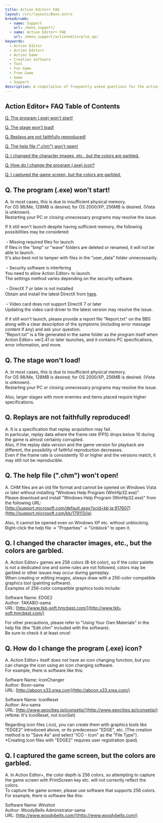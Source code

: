 ```yaml
---
title: Action Editor+ FAQ
layout: /src/layouts/Base.astro
breadcrumb:
  - name: Support
    url: /menu_support/
  - name: Action Editor+ FAQ
    url: /menu_support/actioneditorplus_qa/
keywords:
  - Action Editor
  - Action Editor+
  - Action Game
  - Creation Software
  - Tool
  - Fun Game
  - Free Game
  - Game
  - Support
description: A compilation of frequently asked questions for the action game creation software "Action Editor+".
---
```


## Action Editor+ FAQ Table of Contents

[Q. The program (.exe) won't start!](#Q1)  

[Q. The stage won't load!](#Q2)  

[Q. Replays are not faithfully reproduced!](#Q3)  

[Q. The help file (".chm") won't open!](#Q4)  

[Q. I changed the character images, etc., but the colors are garbled.](#Q5)  

[Q. How do I change the program (.exe) icon?](#Q6)  

[Q. I captured the game screen, but the colors are garbled.](#Q7)  

## Q. The program (.exe) won't start!

A. In most cases, this is due to insufficient physical memory.  
For OS 98/Me, 128MB is desired; for OS 2000/XP, 256MB is desired. (Vista is unknown).  
Restarting your PC or closing unnecessary programs may resolve the issue.  
  
If it still won't launch despite having sufficient memory, the following possibilities may be considered:  
  
・Missing required files for launch  
If files in the "bmp" or "wave" folders are deleted or renamed, it will not be able to launch.  
It's also best not to tamper with files in the "user_data" folder unnecessarily.  
  
・Security software is interfering  
You need to allow Action Editor+ to launch.  
The settings method varies depending on the security software.  
  
・DirectX 7 or later is not installed  
Obtain and install the latest DirectX from [here](http://support.microsoft.com/kb/179113/ja).  
  
・Video card does not support DirectX 7 or later  
Updating the video card driver to the latest version may resolve the issue.  
  
  
If it still won't launch, please provide a report file "Report.txt" on the BBS along with a clear description of the symptoms (including error message content if any) and ask your question.  
"Report.txt" is a file generated in the same folder as the program itself when Action Editor+ ver2.41 or later launches, and it contains PC specifications, error information, and more.  

## Q. The stage won't load!

A. In most cases, this is due to insufficient physical memory.  
For OS 98/Me, 128MB is desired; for OS 2000/XP, 256MB is desired. (Vista is unknown).  
Restarting your PC or closing unnecessary programs may resolve the issue.  
  
Also, larger stages with more enemies and items placed require higher specifications.  

## Q. Replays are not faithfully reproduced!

A. It is a specification that replay acquisition may fail.  
In particular, replay data where the frame rate (FPS) drops below 10 during the game is almost certainly corrupted.  
Also, if the replay data version and the game version for playback are different, the possibility of faithful reproduction decreases.  
Even if the frame rate is consistently 10 or higher and the versions match, it may still not be reproducible.  

## Q. The help file (".chm") won't open!

A. CHM files are an old file format and cannot be opened on Windows Vista or later without installing "Windows Help Program (WinHlp32.exe)".  
Please download and install "Windows Help Program (WinHlp32.exe)" from the following URL:  
[http://support.microsoft.com/default.aspx?scid=kb;ja;917607](http://support.microsoft.com/kb/179113/ja)  
  
Also, it cannot be opened even on Windows XP etc. without unblocking.  
Right-click the help file -> "Properties" -> "Unblock" to open it.  

## Q. I changed the character images, etc., but the colors are garbled.

A. Action Editor+ games are 256 colors (8-bit color), so if the color palette is not a dedicated one and some rules are not followed, colors may be garbled or other issues may occur during gameplay.  
When creating or editing images, always draw with a 256-color compatible graphics tool (painting software).  
Examples of 256-color compatible graphics tools include:  
  
Software Name: EDGE2  
Author: TAKABO-sama  
URL: [http://www.tkb-soft.hmcbest.com/](http://www.tkb-soft.hmcbest.com/)  
  
For other precautions, please refer to "Using Your Own Materials" in the help file (the "Edit.chm" included with the software).  
Be sure to check it at least once!  

## Q. How do I change the program (.exe) icon?

A. Action Editor+ itself does not have an icon changing function, but you can change the icon using an icon changing software.  
For example, there is software like this:  
  
Software Name: IconChanger  
Author: Boon-sama  
URL: [http://aboon.s33.xrea.com](http://aboon.s33.xrea.com/)  
  
Software Name: IconReset  
Author: Aru-sama  
URL: [http://www.geocities.jp/iconsetjp/](http://www.geocities.jp/iconsetjp/) (※Note: It's IconReset, not IconSet)  
  
Regarding icon files (.ico), you can create them with graphics tools like "EDGE2" introduced above, or its predecessor "EDGE", etc. (The creation method is to "Save As" and select "ICO - Icon" as the "File Type").  
*Creating icon files with "EDGE2" requires user registration (paid).  

## Q. I captured the game screen, but the colors are garbled.

A. In Action Editor+, the color depth is 256 colors, so attempting to capture the game screen with PrintScreen key etc. will not correctly reflect the colors.  
To capture the game screen, please use software that supports 256 colors.  
For example, there is software like this:  
  
Software Name: Winshot  
Author: WoodyBells Administrator-sama  
URL: [http://www.woodybells.com/](http://www.woodybells.com/)